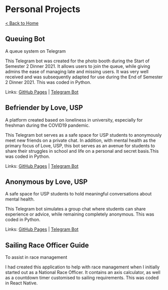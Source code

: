 # Personal Projects

[< Back to Home](../README/md)

## Queuing Bot

A queue system on Telegram

This Telegram bot was created for the photo booth during the Start of Semester 2 Dinner 2021. It allows users to join the queue, while giving admins the ease of managing late and missing users. It was very well received and was subsequently adapted for use during the End of Semester 2 Dinner 2021. This was coded in Python.

Links: [GitHub Pages](https://kwokyto.github.io/queueing-bot/) | [Telegram Bot](https://telegram.me/sos2021photoboothbot)

## Befriender by Love, USP

A platform created based on loneliness in university, especially for freshman during the COVID19 pandemic.

This Telegram bot serves as a safe space for USP students to anonymously meet new friends on a private chat. In addition, with mental health as the primary focus of Love, USP, this bot serves as an avenue for students to share their struggles in school and life on a personal and secret basis.This was coded in Python.

Links: [GitHub Pages](https://kwokyto.github.io/befriender-telegram-bot/) | [Telegram Bot](https://telegram.me/anonchatbetabot)

## Anonymous by Love, USP

A safe space for USP students to hold meaningful conversations about mental health.

This Telegram bot simulates a group chat where students can share experience or advice, while remaining completely anonymous. This was coded in Python.

Links: [GitHub Pages](https://kwokyto.github.io/anonymous-telegram-bot/) | [Telegram Bot](https://telegram.me/anongroupbetabot)

## Sailing Race Officer Guide

To assist in race management

I had created this application to help with race management when I initially started out as a National Race Officer. It contains an axis calculator, as well as a countdown timer customised to sailing requirements. This was coded in React Native.
